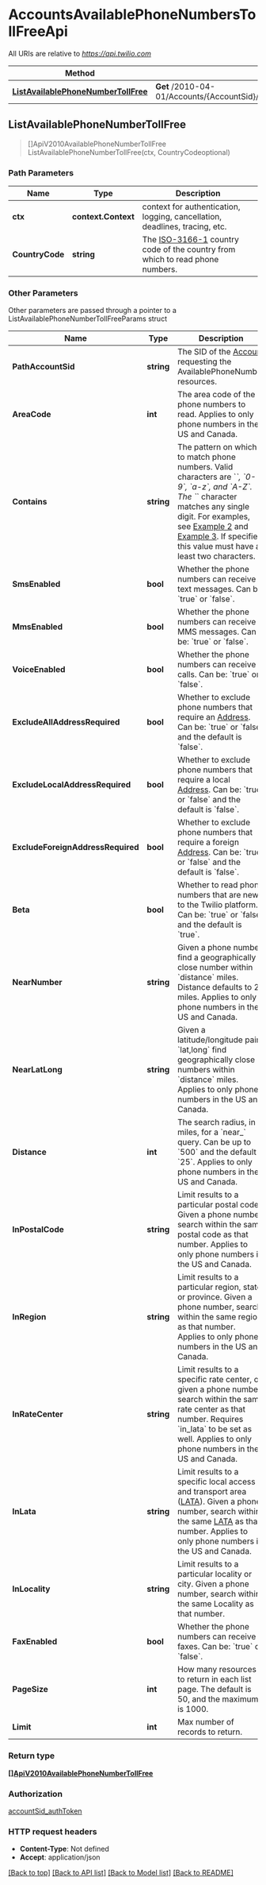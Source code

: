 # AccountsAvailablePhoneNumbersTollFreeApi

All URIs are relative to *https://api.twilio.com*

Method | HTTP request | Description
------------- | ------------- | -------------
[**ListAvailablePhoneNumberTollFree**](AccountsAvailablePhoneNumbersTollFreeApi.md#ListAvailablePhoneNumberTollFree) | **Get** /2010-04-01/Accounts/{AccountSid}/AvailablePhoneNumbers/{CountryCode}/TollFree.json | 



## ListAvailablePhoneNumberTollFree

> []ApiV2010AvailablePhoneNumberTollFree ListAvailablePhoneNumberTollFree(ctx, CountryCodeoptional)





### Path Parameters


Name | Type | Description
------------- | ------------- | -------------
**ctx** | **context.Context** | context for authentication, logging, cancellation, deadlines, tracing, etc.
**CountryCode** | **string** | The [ISO-3166-1](https://en.wikipedia.org/wiki/ISO_3166-1_alpha-2) country code of the country from which to read phone numbers.

### Other Parameters

Other parameters are passed through a pointer to a ListAvailablePhoneNumberTollFreeParams struct


Name | Type | Description
------------- | ------------- | -------------
**PathAccountSid** | **string** | The SID of the [Account](https://www.twilio.com/docs/iam/api/account) requesting the AvailablePhoneNumber resources.
**AreaCode** | **int** | The area code of the phone numbers to read. Applies to only phone numbers in the US and Canada.
**Contains** | **string** | The pattern on which to match phone numbers. Valid characters are &#x60;*&#x60;, &#x60;0-9&#x60;, &#x60;a-z&#x60;, and &#x60;A-Z&#x60;. The &#x60;*&#x60; character matches any single digit. For examples, see [Example 2](https://www.twilio.com/docs/phone-numbers/api/availablephonenumber-resource#local-get-basic-example-2) and [Example 3](https://www.twilio.com/docs/phone-numbers/api/availablephonenumber-resource#local-get-basic-example-3). If specified, this value must have at least two characters.
**SmsEnabled** | **bool** | Whether the phone numbers can receive text messages. Can be: &#x60;true&#x60; or &#x60;false&#x60;.
**MmsEnabled** | **bool** | Whether the phone numbers can receive MMS messages. Can be: &#x60;true&#x60; or &#x60;false&#x60;.
**VoiceEnabled** | **bool** | Whether the phone numbers can receive calls. Can be: &#x60;true&#x60; or &#x60;false&#x60;.
**ExcludeAllAddressRequired** | **bool** | Whether to exclude phone numbers that require an [Address](https://www.twilio.com/docs/usage/api/address). Can be: &#x60;true&#x60; or &#x60;false&#x60; and the default is &#x60;false&#x60;.
**ExcludeLocalAddressRequired** | **bool** | Whether to exclude phone numbers that require a local [Address](https://www.twilio.com/docs/usage/api/address). Can be: &#x60;true&#x60; or &#x60;false&#x60; and the default is &#x60;false&#x60;.
**ExcludeForeignAddressRequired** | **bool** | Whether to exclude phone numbers that require a foreign [Address](https://www.twilio.com/docs/usage/api/address). Can be: &#x60;true&#x60; or &#x60;false&#x60; and the default is &#x60;false&#x60;.
**Beta** | **bool** | Whether to read phone numbers that are new to the Twilio platform. Can be: &#x60;true&#x60; or &#x60;false&#x60; and the default is &#x60;true&#x60;.
**NearNumber** | **string** | Given a phone number, find a geographically close number within &#x60;distance&#x60; miles. Distance defaults to 25 miles. Applies to only phone numbers in the US and Canada.
**NearLatLong** | **string** | Given a latitude/longitude pair &#x60;lat,long&#x60; find geographically close numbers within &#x60;distance&#x60; miles. Applies to only phone numbers in the US and Canada.
**Distance** | **int** | The search radius, in miles, for a &#x60;near_&#x60; query.  Can be up to &#x60;500&#x60; and the default is &#x60;25&#x60;. Applies to only phone numbers in the US and Canada.
**InPostalCode** | **string** | Limit results to a particular postal code. Given a phone number, search within the same postal code as that number. Applies to only phone numbers in the US and Canada.
**InRegion** | **string** | Limit results to a particular region, state, or province. Given a phone number, search within the same region as that number. Applies to only phone numbers in the US and Canada.
**InRateCenter** | **string** | Limit results to a specific rate center, or given a phone number search within the same rate center as that number. Requires &#x60;in_lata&#x60; to be set as well. Applies to only phone numbers in the US and Canada.
**InLata** | **string** | Limit results to a specific local access and transport area ([LATA](https://en.wikipedia.org/wiki/Local_access_and_transport_area)). Given a phone number, search within the same [LATA](https://en.wikipedia.org/wiki/Local_access_and_transport_area) as that number. Applies to only phone numbers in the US and Canada.
**InLocality** | **string** | Limit results to a particular locality or city. Given a phone number, search within the same Locality as that number.
**FaxEnabled** | **bool** | Whether the phone numbers can receive faxes. Can be: &#x60;true&#x60; or &#x60;false&#x60;.
**PageSize** | **int** | How many resources to return in each list page. The default is 50, and the maximum is 1000.
**Limit** | **int** | Max number of records to return.

### Return type

[**[]ApiV2010AvailablePhoneNumberTollFree**](ApiV2010AvailablePhoneNumberTollFree.md)

### Authorization

[accountSid_authToken](../README.md#accountSid_authToken)

### HTTP request headers

- **Content-Type**: Not defined
- **Accept**: application/json

[[Back to top]](#) [[Back to API list]](../README.md#documentation-for-api-endpoints)
[[Back to Model list]](../README.md#documentation-for-models)
[[Back to README]](../README.md)

